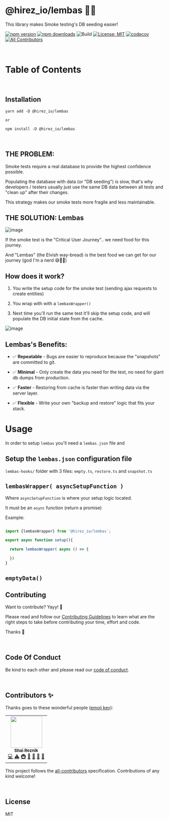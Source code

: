 # @hirez_io/lembas 🍞✨

This library makes Smoke testing's DB seeding easier!

[![npm version](https://img.shields.io/npm/v/@hirez_io/lembas.svg?style=flat-square)](https://www.npmjs.org/package/@hirez_io/lembas)
[![npm downloads](https://img.shields.io/npm/dm/@hirez_io/lembas.svg?style=flat-square)](http://npm-stat.com/charts.html?package=@hirez_io/lembas&from=2017-07-26)
![Build](https://github.com/hirezio/lembas/workflows/Build/badge.svg)
[![License: MIT](https://img.shields.io/badge/License-MIT-green.svg)](https://opensource.org/licenses/MIT)
[![codecov](https://img.shields.io/codecov/c/github/hirezio/lembas.svg)](https://codecov.io/gh/hirezio/lembas) <!-- ALL-CONTRIBUTORS-BADGE:START - Do not remove or modify this section -->
[![All Contributors](https://img.shields.io/badge/all_contributors-7-orange.svg?style=flat-square)](#contributors-)
<!-- ALL-CONTRIBUTORS-BADGE:END -->

<br/>


# Table of Contents

<br/>

## Installation

```console
yarn add -D @hirez_io/lembas

or

npm install -D @hirez_io/lembas
```

<br/>


## THE PROBLEM: 

Smoke tests require a real database to provide the highest confidence possible.

Populating the database with data (or "DB seeding") is slow, that's why developers / testers usually just use the same DB data between all tests and "clean up" after their changes.

This strategy makes our smoke tests more fragile and less maintainable.



## THE SOLUTION: Lembas

![image](https://user-images.githubusercontent.com/1430726/172548918-b8e018a1-56bd-4ea7-ad55-56ead20c61be.png)

If the smoke test is the "Critical User Journey".. we need food for this journey.

And "Lembas" (the Elvish way-bread) is the best food we can get for our journey (god I'm a nerd 😅🤦‍♂️)


## How does it work?

1. You write the setup code for the smoke test (sending ajax requests to create entities)
   
2. You wrap with with a `lembasWrapper()`
   
3. Next time you'll run the same test it'll skip the setup code, and will populate the DB initial state from the cache.


![image](https://user-images.githubusercontent.com/1430726/172550271-2d42c96f-5fd6-49e0-82ff-f93ae73b6045.png)

## Lembas's Benefits:

* ✅ **Repeatable** - Bugs are easier to reproduce because the "snapshots" are committed to git.

* ✅ **Minimal** - Only create the data you need for the test, no need for giant db dumps from production.

* ✅ **Faster** - Restoring from cache is faster than writing data via the server layer.

* ✅ **Flexible** - Write your own "backup and restore" logic that fits your stack.
 

# Usage

In order to setup `lembas` you'll need a `lembas.json` file and 

## Setup the `lembas.json` configuration file




`lembas-hooks/` folder with 3 files: `empty.ts`, `restore.ts` and `snapshot.ts`

## `lembasWrapper( asyncSetupFunction )`

Where `asyncSetupFunction` is where your setup logic located.

It must be an `async` function (return a promise)


Example: 

```js

import {lembasWrapper} from '@hirez_io/lembas`;

export async function setup(){

  return lembasWrapper( async () => {

  })
}

```


## `emptyData()`


## Contributing

Want to contribute? Yayy! 🎉

Please read and follow our [Contributing Guidelines](CONTRIBUTING.md) to learn what are the right steps to take before contributing your time, effort and code.

Thanks 🙏

<br/>

## Code Of Conduct

Be kind to each other and please read our [code of conduct](CODE_OF_CONDUCT.md).

<br/>

## Contributors ✨

Thanks goes to these wonderful people ([emoji key](https://allcontributors.org/docs/en/emoji-key)):

<!-- ALL-CONTRIBUTORS-LIST:START - Do not remove or modify this section -->
<!-- prettier-ignore-start -->
<!-- markdownlint-disable -->
<table>
  <tr>
    <td align="center"><a href="https://hirez.io/?utm_source=github&utm_medium=link&utm_campaign=lembas"><img src="https://avatars1.githubusercontent.com/u/1430726?v=4?s=100" width="100px;" alt=""/><br /><sub><b>Shai Reznik</b></sub></a><br /><a href="https://github.com/hirezio/lembas/commits?author=shairez" title="Code">💻</a> <a href="https://github.com/hirezio/lembas/commits?author=shairez" title="Tests">⚠️</a> <a href="#infra-shairez" title="Infrastructure (Hosting, Build-Tools, etc)">🚇</a> <a href="https://github.com/hirezio/lembas/commits?author=shairez" title="Documentation">📖</a> <a href="#maintenance-shairez" title="Maintenance">🚧</a> <a href="https://github.com/hirezio/lembas/pulls?q=is%3Apr+reviewed-by%3Ashairez" title="Reviewed Pull Requests">👀</a> <a href="#ideas-shairez" title="Ideas, Planning, & Feedback">🤔</a></td>
 
  </tr>
</table>

<!-- markdownlint-restore -->
<!-- prettier-ignore-end -->

<!-- ALL-CONTRIBUTORS-LIST:END -->

This project follows the [all-contributors](https://github.com/all-contributors/all-contributors) specification. Contributions of any kind welcome!

<br/>


## License

MIT


